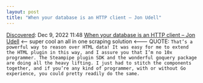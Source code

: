 ```yaml
---
layout: post
title: "When your database is an HTTP client – Jon Udell"
---
```

[Discovered](http://rolandtanglao.com/2020/07/29/p1-blogthis-checkvist-list-links-to-blog/): Dec 9, 2022 11:48 [When your database is an HTTP client – Jon Udell](https://blog.jonudell.net/2022/12/09/when-your-database-is-an-http-client/) <-- super cool an all in one scraping solution <--- QUOTE: `That’s a powerful way to reason over HTML data! It was easy for me to extend the HTML plugin in this way, and I assure you that I’m no 10x programmer. The Steampipe plugin SDK and the wonderful goquery package are doing all the heavy lifting. I just had to stitch the components together, and if you’re any kind of programmer, with or without Go experience, you could pretty readily do the same.`

